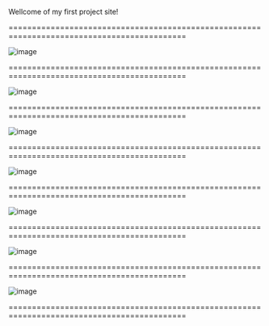 Wellcome of my first project site!

============================================================================================

![image](https://github.com/user-attachments/assets/7f2a8a6b-5a37-42a5-893d-1d57bfcf635f)

============================================================================================

![image](https://github.com/user-attachments/assets/17a586ba-761a-49d9-8daf-d2d6a6bfff13)

============================================================================================

![image](https://github.com/user-attachments/assets/19f54901-afbe-4a4a-84be-4e7aa34a9ed5)

============================================================================================

![image](https://github.com/user-attachments/assets/ca85e4b1-6f21-4667-9ca5-544822938740)

============================================================================================

![image](https://github.com/user-attachments/assets/3f0dff71-181f-4279-a34f-d5be214b4eae)

============================================================================================

![image](https://github.com/user-attachments/assets/1dfb74e4-9cec-434d-b979-670180142d9b)

============================================================================================

![image](https://github.com/user-attachments/assets/ccaae47c-7e8e-406a-8ab3-3cde11483e9c)

============================================================================================

